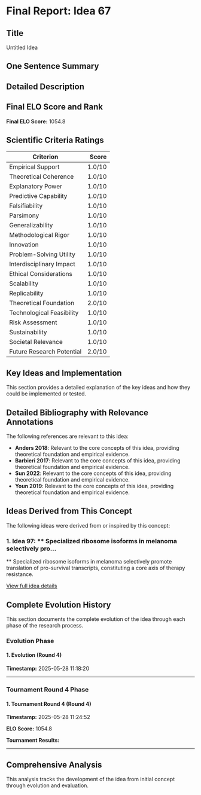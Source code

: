 # Final Report: Idea 67

## Title

Untitled Idea

## One Sentence Summary



## Detailed Description




## Final ELO Score and Rank

**Final ELO Score:** 1054.8

## Scientific Criteria Ratings

| Criterion | Score |
|---|---:|
| Empirical Support | 1.0/10 |
| Theoretical Coherence | 1.0/10 |
| Explanatory Power | 1.0/10 |
| Predictive Capability | 1.0/10 |
| Falsifiability | 1.0/10 |
| Parsimony | 1.0/10 |
| Generalizability | 1.0/10 |
| Methodological Rigor | 1.0/10 |
| Innovation | 1.0/10 |
| Problem-Solving Utility | 1.0/10 |
| Interdisciplinary Impact | 1.0/10 |
| Ethical Considerations | 1.0/10 |
| Scalability | 1.0/10 |
| Replicability | 1.0/10 |
| Theoretical Foundation | 2.0/10 |
| Technological Feasibility | 1.0/10 |
| Risk Assessment | 1.0/10 |
| Sustainability | 1.0/10 |
| Societal Relevance | 1.0/10 |
| Future Research Potential | 2.0/10 |

## Key Ideas and Implementation

This section provides a detailed explanation of the key ideas and how they could be implemented or tested.


## Detailed Bibliography with Relevance Annotations

The following references are relevant to this idea:

- **Anders 2018**: Relevant to the core concepts of this idea, providing theoretical foundation and empirical evidence.
- **Barbieri 2017**: Relevant to the core concepts of this idea, providing theoretical foundation and empirical evidence.
- **Sun 2022**: Relevant to the core concepts of this idea, providing theoretical foundation and empirical evidence.
- **Youn 2019**: Relevant to the core concepts of this idea, providing theoretical foundation and empirical evidence.

## Ideas Derived from This Concept

The following ideas were derived from or inspired by this concept:

### 1. Idea 97: ** Specialized ribosome isoforms in melanoma selectively pro...

** Specialized ribosome isoforms in melanoma selectively promote translation of pro-survival transcripts, constituting a core axis of therapy resistance.

[View full idea details](idea_97_final.md)

## Complete Evolution History

This section documents the complete evolution of the idea through each phase of the research process.

### Evolution Phase

#### 1. Evolution (Round 4)
**Timestamp:** 2025-05-28 11:18:20



---

### Tournament Round 4 Phase

#### 1. Tournament Round 4 (Round 4)
**Timestamp:** 2025-05-28 11:24:52

**ELO Score:** 1054.8

**Tournament Results:**



---

## Comprehensive Analysis

This analysis tracks the development of the idea from initial concept through evolution and evaluation.

